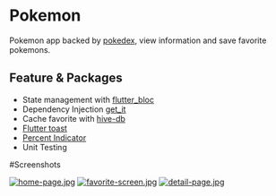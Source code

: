 # Pokemon

Pokemon app backed by [pokedex](https://pokeapi.co/), view information and save favorite pokemons.

## Feature & Packages
*   State management with [flutter_bloc](https://pub.dev/packages/flutter_bloc)
*   Dependency Injection [get_it](https://pub.dev/packages/get_it)
*   Cache favorite with [hive-db](https://pub.dev/packages/hive)
*   [Flutter toast](https://pub.dev/packages/fluttertoast)
*   [Percent Indicator](https://pub.dev/packages/percent_indicator)
*   Unit Testing


#Screenshots

[![home-page.jpg](https://i.postimg.cc/c6qHFBkr/home-page.jpg)](https://postimg.cc/zHj8BKrr)
[![favorite-screen.jpg](https://i.postimg.cc/2yLydKws/favorite-screen.jpg)](https://postimg.cc/XB3n4xtL)
[![detail-page.jpg](https://i.postimg.cc/Jn2tkLb3/detail-page.jpg)](https://postimg.cc/wyD9Cn43)
